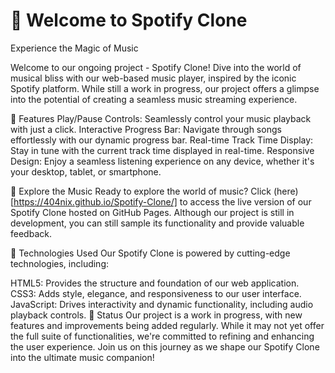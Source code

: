 # 🎵 Welcome to Spotify Clone
Experience the Magic of Music

Welcome to our ongoing project - Spotify Clone! Dive into the world of musical bliss with our web-based music player, inspired by the iconic Spotify platform. While still a work in progress, our project offers a glimpse into the potential of creating a seamless music streaming experience.

🚀 Features
Play/Pause Controls: Seamlessly control your music playback with just a click.
Interactive Progress Bar: Navigate through songs effortlessly with our dynamic progress bar.
Real-time Track Time Display: Stay in tune with the current track time displayed in real-time.
Responsive Design: Enjoy a seamless listening experience on any device, whether it's your desktop, tablet, or smartphone.

🎵 Explore the Music
Ready to explore the world of music? Click (here)[https://404nix.github.io/Spotify-Clone/] to access the live version of our Spotify Clone hosted on GitHub Pages. Although our project is still in development, you can still sample its functionality and provide valuable feedback.

🔧 Technologies Used
Our Spotify Clone is powered by cutting-edge technologies, including:

HTML5: Provides the structure and foundation of our web application.
CSS3: Adds style, elegance, and responsiveness to our user interface.
JavaScript: Drives interactivity and dynamic functionality, including audio playback controls.
🌟 Status
Our project is a work in progress, with new features and improvements being added regularly. While it may not yet offer the full suite of functionalities, we're committed to refining and enhancing the user experience. Join us on this journey as we shape our Spotify Clone into the ultimate music companion!
